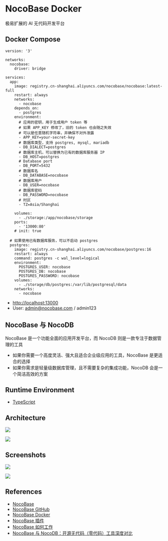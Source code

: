 # NocoBase Docker

极易扩展的 AI 无代码开发平台

## Docker Compose
```
version: '3'

networks:
  nocobase:
    driver: bridge

services:
  app:
    image: registry.cn-shanghai.aliyuncs.com/nocobase/nocobase:latest-full
    restart: always
    networks:
      - nocobase
    depends_on:
      - postgres
    environment:
      # 应用的密钥，用于生成用户 token 等
      # 如果 APP_KEY 修改了，旧的 token 也会随之失效
      # 可以是任意随机字符串，并确保不对外泄露
      - APP_KEY=your-secret-key
      # 数据库类型，支持 postgres, mysql, mariadb
      - DB_DIALECT=postgres
      # 数据库主机，可以替换为已有的数据库服务器 IP
      - DB_HOST=postgres
      # Database port
      - DB_PORT=5432
      # 数据库名
      - DB_DATABASE=nocobase
      # 数据库用户
      - DB_USER=nocobase
      # 数据库密码
      - DB_PASSWORD=nocobase
      # 时区
      - TZ=Asia/Shanghai

    volumes:
      - ./storage:/app/nocobase/storage
    ports:
      - '13000:80'
    # init: true

  # 如果使用已有数据库服务，可以不启动 postgres
  postgres:
    image: registry.cn-shanghai.aliyuncs.com/nocobase/postgres:16
    restart: always
    command: postgres -c wal_level=logical
    environment:
      POSTGRES_USER: nocobase
      POSTGRES_DB: nocobase
      POSTGRES_PASSWORD: nocobase
    volumes:
      - ./storage/db/postgres:/var/lib/postgresql/data
    networks:
      - nocobase
```
- [http://localhost:13000](http://localhost:13000)
- User: admin@nocobase.com / admin123

## NocoBase 与 NocoDB
NocoBase 是一个功能全面的应用开发平台，而 NocoDB 则是一款专注于数据管理的工具
- 如果你需要一个高度灵活、强大且适合企业级应用的工具，NocoBase 是更适合的选择
- 如果你需求是轻量级数据库管理，且不需要复杂的集成功能，NocoDB 会是一个简洁高效的方案

## Runtime Environment
- [TypeScript](https://www.typescriptlang.org/)

## Architecture
![](https://static-docs.nocobase.com/how-micro-core-cn.png)

![](https://static-docs.nocobase.com/how-plugins-cn.png)

## Screenshots
![](https://static-docs.nocobase.com/img_v3_02kh_8d429938-3aca-44b6-a437-bbb6e0b44aeg.jpg)

![](https://static-docs.nocobase.com/20250319220127.png)

## References
- [NocoBase](https://www.nocobase.com/cn/)
- [NocoBase GitHub](https://github.com/nocobase/nocobase)
- [NocoBase Docker](https://docs-cn.nocobase.com/welcome/getting-started/installation/docker-compose)
- [NocoBase 插件](https://www.nocobase.com/cn/plugins)
- [NocoBase 如何工作](https://docs-cn.nocobase.com/welcome/how)
- [NocoBase 与 NocoDB：开源无代码（零代码）工具深度对比](https://www.nocobase.com/cn/blog/nocobase-vs-nocodb)